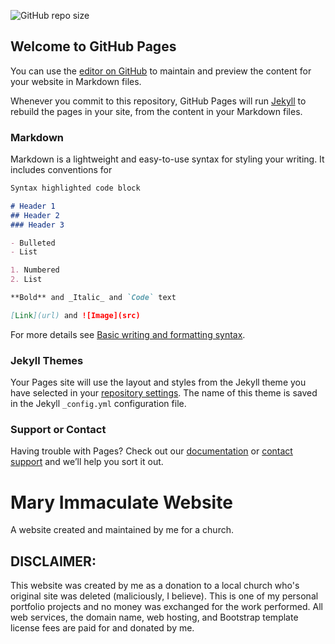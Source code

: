 
![GitHub repo size](https://img.shields.io/github/repo-size/AdolbyB/micc?label=Repo%20Size&logo=GitHub)

## Welcome to GitHub Pages

You can use the [editor on GitHub](https://github.com/ADolbyB/adolbyb.github.io/edit/main/README.md) to maintain and preview the content for your website in Markdown files.

Whenever you commit to this repository, GitHub Pages will run [Jekyll](https://jekyllrb.com/) to rebuild the pages in your site, from the content in your Markdown files.

### Markdown

Markdown is a lightweight and easy-to-use syntax for styling your writing. It includes conventions for

```markdown
Syntax highlighted code block

# Header 1
## Header 2
### Header 3

- Bulleted
- List

1. Numbered
2. List

**Bold** and _Italic_ and `Code` text

[Link](url) and ![Image](src)
```

For more details see [Basic writing and formatting syntax](https://docs.github.com/en/github/writing-on-github/getting-started-with-writing-and-formatting-on-github/basic-writing-and-formatting-syntax).

### Jekyll Themes

Your Pages site will use the layout and styles from the Jekyll theme you have selected in your [repository settings](https://github.com/ADolbyB/adolbyb.github.io/settings/pages). The name of this theme is saved in the Jekyll `_config.yml` configuration file.

### Support or Contact

Having trouble with Pages? Check out our [documentation](https://docs.github.com/categories/github-pages-basics/) or [contact support](https://support.github.com/contact) and we’ll help you sort it out.

# Mary Immaculate Website

A website created and maintained by me for a church.

## DISCLAIMER: 
This website was created by me as a donation to a local church who's original site was deleted (maliciously, I believe). This is one of my personal portfolio projects and no money was exchanged for the work performed. All web services, the domain name, web hosting, and Bootstrap template license fees are paid for and donated by me.